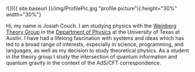 
![]({{ site.baseurl }}/img/ProfilePic.jpg "profile picture"){:height="30%" width="30%"} 

Hi, my name is Josiah Couch. I am studying physics with the [Weinberg Theory Group](https://zippy.ph.utexas.edu/) in the [Department of Physics](https://www.ph.utexas.edu) at the University of Texas at Austin. I have had a lifelong fascination with systems and ideas which has led to a broad range of interests, especially in science, programming, and languages, as well as my decision to study theoretical physics. As a student in the theory group I study the intersection of quantum information and quantum gravity in the context of the AdS/CFT correspondence.
